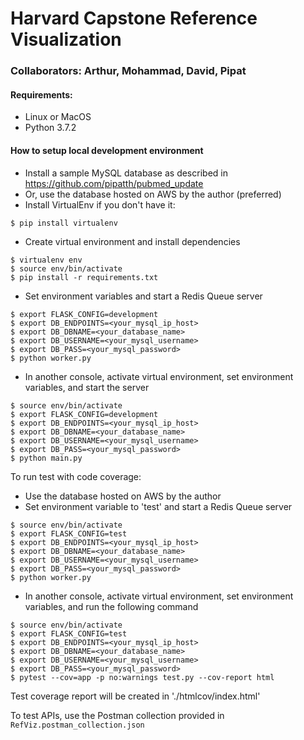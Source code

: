# Harvard Capstone Reference Visualization

### Collaborators: Arthur, Mohammad, David, Pipat

#### Requirements:
- Linux or MacOS
- Python 3.7.2

#### How to setup local development environment
- Install a sample MySQL database as described in https://github.com/pipatth/pubmed_update
- Or, use the database hosted on AWS by the author (preferred)
- Install VirtualEnv if you don't have it:
```
$ pip install virtualenv
```
- Create virtual environment and install dependencies
```
$ virtualenv env
$ source env/bin/activate 
$ pip install -r requirements.txt
```
- Set environment variables and start a Redis Queue server
```
$ export FLASK_CONFIG=development 
$ export DB_ENDPOINTS=<your_mysql_ip_host>
$ export DB_DBNAME=<your_database_name>
$ export DB_USERNAME=<your_mysql_username>
$ export DB_PASS=<your_mysql_password>
$ python worker.py
```
- In another console, activate virtual environment, set environment variables, and start the server
```
$ source env/bin/activate 
$ export FLASK_CONFIG=development 
$ export DB_ENDPOINTS=<your_mysql_ip_host>
$ export DB_DBNAME=<your_database_name>
$ export DB_USERNAME=<your_mysql_username>
$ export DB_PASS=<your_mysql_password>
$ python main.py
```

To run test with code coverage:
- Use the database hosted on AWS by the author
- Set environment variable to 'test' and start a Redis Queue server
```
$ source env/bin/activate 
$ export FLASK_CONFIG=test
$ export DB_ENDPOINTS=<your_mysql_ip_host>
$ export DB_DBNAME=<your_database_name>
$ export DB_USERNAME=<your_mysql_username>
$ export DB_PASS=<your_mysql_password>
$ python worker.py
```
- In another console, activate virtual environment, set environment variables, and run the following command
```
$ source env/bin/activate 
$ export FLASK_CONFIG=test
$ export DB_ENDPOINTS=<your_mysql_ip_host>
$ export DB_DBNAME=<your_database_name>
$ export DB_USERNAME=<your_mysql_username>
$ export DB_PASS=<your_mysql_password>
$ pytest --cov=app -p no:warnings test.py --cov-report html
```
Test coverage report will be created in './htmlcov/index.html'

To test APIs, use the Postman collection provided in `RefViz.postman_collection.json`
